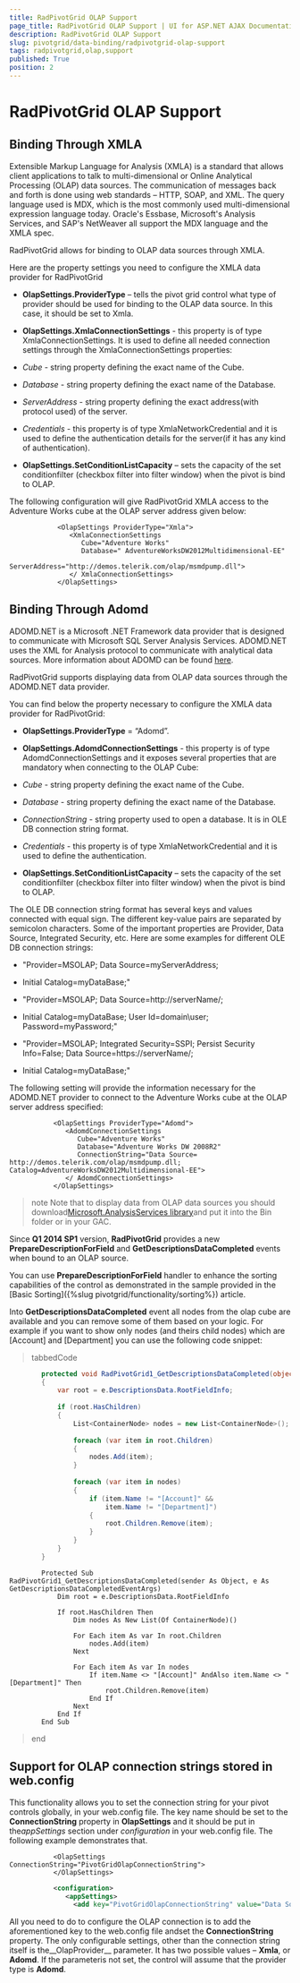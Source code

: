 ```yaml
---
title: RadPivotGrid OLAP Support
page_title: RadPivotGrid OLAP Support | UI for ASP.NET AJAX Documentation
description: RadPivotGrid OLAP Support
slug: pivotgrid/data-binding/radpivotgrid-olap-support
tags: radpivotgrid,olap,support
published: True
position: 2
---
```


# RadPivotGrid OLAP Support





## Binding Through XMLA

Extensible Markup Language for Analysis (XMLA) is a standard that allows client applications to talk to multi-dimensional or Online Analytical Processing (OLAP) data sources. The communication of messages back and forth is done using web standards – HTTP, SOAP, and XML. The query language used is MDX, which is the most commonly used multi-dimensional expression language today. Oracle's Essbase, Microsoft's Analysis Services, and SAP's NetWeaver all support the MDX language and the XMLA spec.

RadPivotGrid allows for binding to OLAP data sources through XMLA.

Here are the property settings you need to configure the XMLA data provider for RadPivotGrid

* __OlapSettings.ProviderType__ – tells the pivot grid control what type of provider should be used for binding to the OLAP data source. In this case, it should be set to Xmla.

* __OlapSettings.XmlaConnectionSettings__ - this property is of type XmlaConnectionSettings. It is used to define all needed connection settings through the XmlaConnectionSettings properties:

* *Cube* - string property defining the exact name of the Cube.

* *Database* - string property defining the exact name of the Database.

* *ServerAddress* - string property defining the exact address(with protocol used) of the server.

* *Credentials* - this property is of type XmlaNetworkCredential and it is used to define the authentication details for the server(if it has any kind of authentication).

* __OlapSettings.SetConditionListCapacity__ – sets the capacity of the set conditionfilter (checkbox filter into filter window) when the pivot is bind to OLAP.

The following configuration will give RadPivotGrid XMLA access to the Adventure Works cube at the OLAP server address given below:

````ASPNET
	        <OlapSettings ProviderType="Xmla"> 
	           <XmlaConnectionSettings  
	              Cube="Adventure Works"  
	              Database=" AdventureWorksDW2012Multidimensional-EE"  
	              ServerAddress="http://demos.telerik.com/olap/msmdpump.dll"> 
	           </ XmlaConnectionSettings> 
	        </OlapSettings> 
````



## Binding Through Adomd

ADOMD.NET is a Microsoft .NET Framework data provider that is designed to communicate with Microsoft SQL Server Analysis Services. ADOMD.NET uses the XML for Analysis protocol to communicate with analytical data sources. More information about ADOMD can be found [here](http://msdn.microsoft.com/en-us/library/ms123483%28v=sql.90%29.aspx).

RadPivotGrid supports displaying data from OLAP data sources through the ADOMD.NET data provider.

You can find below the property necessary to configure the XMLA data provider for RadPivotGrid:

* __OlapSettings.ProviderType__ = “Adomd”.

* __OlapSettings.AdomdConnectionSettings__ - this property is of type AdomdConnectionSettings and it exposes several properties that are mandatory when connecting to the OLAP Cube:

* *Cube* - string property defining the exact name of the Cube.

* *Database* - string property defining the exact name of the Database.

* *ConnectionString* - string property used to open a database. It is in OLE DB connection string format.

* *Credentials* - this property is of type XmlaNetworkCredential and it is used to define the authentication.

* __OlapSettings.SetConditionListCapacity__ – sets the capacity of the set conditionfilter (checkbox filter into filter window) when the pivot is bind to OLAP.

The OLE DB connection string format has several keys and values connected with equal sign. The different key-value pairs are separated by semicolon characters. Some of the important properties are Provider, Data Source, Integrated Security, etc. Here are some examples for different OLE DB connection strings:

* "Provider=MSOLAP; Data Source=myServerAddress;

* Initial Catalog=myDataBase;"

* "Provider=MSOLAP; Data Source=http://serverName/;

* Initial Catalog=myDataBase; User Id=domain\user; Password=myPassword;"

* "Provider=MSOLAP; Integrated Security=SSPI; Persist Security Info=False; Data Source=https://serverName/;

* Initial Catalog=myDataBase;"

The following setting will provide the information necessary for the ADOMD.NET provider to connect to the Adventure Works cube at the OLAP server address specified:

````ASPNET
		   <OlapSettings ProviderType="Adomd"> 
	          <AdomdConnectionSettings  
	             Cube="Adventure Works"  
	             Database="Adventure Works DW 2008R2"  
	             ConnectionString="Data Source= http://demos.telerik.com/olap/msmdpump.dll; Catalog=AdventureWorksDW2012Multidimensional-EE"> 
	          </ AdomdConnectionSettings> 
	       </OlapSettings> 
````



>note Note that to display data from OLAP data sources you should download[Microsoft.AnalysisServices library](http://www.microsoft.com/en-us/download/details.aspx?id=30440)and put it into the Bin folder or in your GAC.
>


Since __Q1 2014 SP1__ version, __RadPivotGrid__ provides a new __PrepareDescriptionForField__ and __GetDescriptionsDataCompleted__ events when bound to an OLAP source.

You can use __PrepareDescriptionForField__ handler to enhance the sorting capabilities of the control as demonstrated in the sample provided in the [Basic Sorting]({%slug pivotgrid/functionality/sorting%}) article.

Into __GetDescriptionsDataCompleted__ event all nodes from the olap cube are available and you can remove some of them based on your logic. For example if you want to show only nodes (and theirs child nodes) which are [Account] and [Department] you can use the following code snippet:

>tabbedCode

````C#
	    protected void RadPivotGrid1_GetDescriptionsDataCompleted(object sender, GetDescriptionsDataCompletedEventArgs e)
	    {
	        var root = e.DescriptionsData.RootFieldInfo;
	
	        if (root.HasChildren)
	        {
	            List<ContainerNode> nodes = new List<ContainerNode>();
	
	            foreach (var item in root.Children)
	            {
	                nodes.Add(item);
	            }
	
	            foreach (var item in nodes)
	            {
	                if (item.Name != "[Account]" &&
	                    item.Name != "[Department]")
	                {
	                    root.Children.Remove(item);
	                }
	            }
	        }
	    }
````



````VB.NET
	    Protected Sub RadPivotGrid1_GetDescriptionsDataCompleted(sender As Object, e As GetDescriptionsDataCompletedEventArgs)
	        Dim root = e.DescriptionsData.RootFieldInfo
	
	        If root.HasChildren Then
	            Dim nodes As New List(Of ContainerNode)()
	
	            For Each item As var In root.Children
	                nodes.Add(item)
	            Next
	
	            For Each item As var In nodes
	                If item.Name <> "[Account]" AndAlso item.Name <> "[Department]" Then
	                    root.Children.Remove(item)
	                End If
	            Next
	        End If
	    End Sub
````


>end

## Support for OLAP connection strings stored in web.config

This functionality allows you to set the connection string for your pivot controls globally, in your web.config file. The key name should be set to the __ConnectionString__ property in __OlapSettings__ and it should be put in the*appSettings* section under *configuration* in your web.config file. The following example demonstrates that.

````ASPNET
		   <OlapSettings ConnectionString="PivotGridOlapConnectionString">
	       </OlapSettings>
````



````XML
		   <configuration>
	          <appSettings>
	            <add key="PivotGridOlapConnectionString" value="Data Source=http://website/msmdpump.dll; Initial Catalog=name; Cube=name; OlapProvider=Adomd"/>
````



All you need to do to configure the OLAP connection is to add the aforementioned key to the web.config file andset the __ConnectionString__ property. The only configurable settings, other than the connection string itself is the__OlapProvider__ parameter. It has two possible values – __Xmla__, or __Adomd__. If the parameteris not set, the control will assume that the provider type is __Adomd__.
